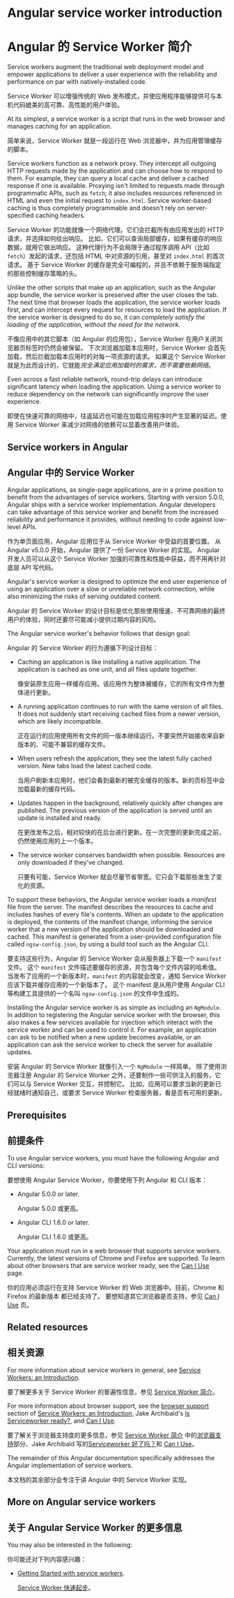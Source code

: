 # Angular service worker introduction

# Angular 的 Service Worker 简介

Service workers augment the traditional web deployment model and empower applications to deliver a user experience with the reliability and performance on par with natively-installed code.

Service Worker 可以增强传统的 Web 发布模式，并使应用程序能够提供可与本机代码媲美的高可靠、高性能的用户体验。

At its simplest, a service worker is a script that runs in the web browser and manages caching for an application.

简单来说，Service Worker 就是一段运行在 Web 浏览器中，并为应用管理缓存的脚本。

Service workers function as a network proxy. They intercept all outgoing HTTP requests made by the application and can choose how to respond to them. For example, they can query a local cache and deliver a cached response if one is available. Proxying isn't limited to requests made through programmatic APIs, such as `fetch`; it also includes resources referenced in HTML and even the initial request to `index.html`. Service worker-based caching is thus completely programmable and doesn't rely on server-specified caching headers.

Service Worker 的功能就像一个网络代理。它们会拦截所有由应用发出的 HTTP 请求，并选择如何给出响应。
比如，它们可以查询局部缓存，如果有缓存的响应数据，就用它做出响应。
这种代理行为不会局限于通过程序调用 API（比如`fetch`）发起的请求，还包括 HTML 中对资源的引用，甚至对 `index.html` 的首次请求。
 基于 Service Worker 的缓存是完全可编程的，并且不依赖于服务端指定的那些控制缓存策略的头。

Unlike the other scripts that make up an application, such as the Angular app bundle, the service worker is preserved after the user closes the tab. The next time that browser loads the application, the service worker loads first, and can intercept every request for resources to load the application. If the service worker is designed to do so, it can *completely satisfy the loading of the application, without the need for the network*. 

不像应用中的其它脚本（如 Angular 的应用包），Service Worker 在用户关闭浏览器页标签时仍然会被保留。
下次浏览器加载本应用时，Service Worker 会首先加载，然后拦截加载本应用时的对每一项资源的请求。
如果这个 Service Worker 就是为此而设计的，它就能*完全满足应用加载时的需求，而不需要依赖网络*。

Even across a fast reliable network, round-trip delays can introduce significant latency when loading the application. Using a service worker to reduce dependency on the network can significantly improve the user experience. 

即使在快速可靠的网络中，往返延迟也可能在加载应用程序时产生显著的延迟。使用 Service Worker 来减少对网络的依赖可以显着改善用户体验。

## Service workers in Angular

## Angular 中的 Service Worker

Angular applications, as single-page applications, are in a prime position to benefit from the advantages of service workers. Starting with version 5.0.0, Angular ships with a service worker implementation. Angular developers can take advantage of this service worker and benefit from the increased reliability and performance it provides, without needing to code against low-level APIs.

作为单页面应用，Angular 应用位于从 Service Worker 中受益的首要位置。
从 Angular v5.0.0 开始，Angular 提供了一份 Service Worker 的实现。
Angular 开发人员可以从这个 Service Worker 加强的可靠性和性能中获益，而不用再针对底层 API 写代码。

Angular's service worker is designed to optimize the end user experience of using an application over a slow or unreliable network connection, while also minimizing the risks of serving outdated content. 

Angular 的 Service Worker 的设计目标是优化那些使用慢速、不可靠网络的最终用户的体验，同时还要尽可能减小提供过期内容的风险。

The Angular service worker's behavior follows that design goal:

Angular 的 Service Worker 的行为遵循下列设计目标：

* Caching an application is like installing a native application. The application is cached as one unit, and all files update together.

   像安装原生应用一样缓存应用。该应用作为整体被缓存，它的所有文件作为整体进行更新。

* A running application continues to run with the same version of all files. It does not suddenly start receiving cached files from a newer version, which are likely incompatible.

   正在运行的应用使用所有文件的同一版本继续运行。不要突然开始接收来自新版本的、可能不兼容的缓存文件。

* When users refresh the application, they see the latest fully cached version. New tabs load the latest cached code.

   当用户刷新本应用时，他们会看到最新的被完全缓存的版本。新的页标签中会加载最新的缓存代码。

* Updates happen in the background, relatively quickly after changes are published. The previous version of the application is served until an update is installed and ready.

   在更改发布之后，相对较快的在后台进行更新。在一次完整的更新完成之前，仍然使用应用的上一个版本。

* The service worker conserves bandwidth when possible. Resources are only downloaded if they've changed.

   只要有可能，Service Worker 就会尽量节省带宽。它只会下载那些发生了变化的资源。

To support these behaviors, the Angular service worker loads a *manifest* file from the server. The manifest describes the resources to cache and includes hashes of every file's contents. When an update to the application is deployed, the contents of the manifest change, informing the service worker that a new version of the application should be downloaded and cached. This manifest is generated from a user-provided configuration file called `ngsw-config.json`, by using a build tool such as the Angular CLI.

要支持这些行为，Angular 的 Service Worker 会从服务器上下载一个 `manifest` 文件。
这个 `manifest` 文件描述要缓存的资源，并包含每个文件内容的哈希值。
当发布了应用的一个新版本时，`manifest` 的内容就会改变，通知 Service Worker 应该下载并缓存应用的一个新版本了。
这个 manifest 是从用户使用 Angular CLI 等构建工具提供的一个名叫 `ngsw-config.json` 的文件中生成的。

Installing the Angular service worker is as simple as including an `NgModule`. In addition to registering the Angular service worker with the browser, this also makes a few services available for injection which interact with the service worker and can be used to control it. For example, an application can ask to be notified when a new update becomes available, or an application can ask the service worker to check the server for available updates.

安装 Angular 的 Service Worker 就像引入一个 `NgModule` 一样简单。
除了使用浏览器注册 Angular 的 Service Worker 之外，还要制作一些可供注入的服务，它们可以与 Service Worker 交互，并控制它。
比如，应用可以要求当新的更新已经就绪时通知自己，或要求 Service Worker 检查服务器，看是否有可用的更新。

## Prerequisites

## 前提条件

To use Angular service workers, you must have the following Angular and CLI versions:

要想使用 Angular Service Worker，你要使用下列 Angular 和 CLI 版本：

* Angular 5.0.0 or later.

   Angular 5.0.0 或更高。

* Angular CLI 1.6.0 or later.

   Angular CLI 1.6.0 或更高。

Your application must run in a web browser that supports service workers. Currently, the latest versions of Chrome and Firefox are supported. To learn about other browsers that are service worker ready, see the [Can I Use](http://caniuse.com/#feat=serviceworkers) page.

你的应用必须运行在支持 Service Worker 的 Web 浏览器中。目前，Chrome 和 Firefox 的最新版本 都已经支持了。
要想知道其它浏览器是否支持，参见 [Can I Use](http://caniuse.com/#feat=serviceworkers) 页。

## Related resources

## 相关资源

For more information about service workers in general, see [Service Workers: an Introduction](https://developers.google.com/web/fundamentals/primers/service-workers/). 

要了解更多关于 Service Worker 的普遍性信息，参见 [Service Worker 简介](https://developers.google.com/web/fundamentals/primers/service-workers/)。

For more information about browser support, see the [browser support](https://developers.google.com/web/fundamentals/primers/service-workers/#browser_support) section of [Service Workers: an Introduction](https://developers.google.com/web/fundamentals/primers/service-workers/), Jake Archibald's [Is Serviceworker ready?](https://jakearchibald.github.io/isserviceworkerready/), and 
[Can I Use](http://caniuse.com/#feat=serviceworkers). 

要了解关于浏览器支持度的更多信息，参见 [Service Worker 简介](https://developers.google.com/web/fundamentals/primers/service-workers/) 中的[浏览器支持](https://developers.google.com/web/fundamentals/primers/service-workers/#browser_support)部分、Jake Archibald 写的[Serviceworker 好了吗？](https://jakearchibald.github.io/isserviceworkerready/)和 [Can I Use](http://caniuse.com/#feat=serviceworkers)。

The remainder of this Angular documentation specifically addresses the Angular implementation of service workers. 

本文档的其余部分会专注于讲 Angular 中的 Service Worker 实现。

## More on Angular service workers

## 关于 Angular Service Worker 的更多信息

You may also be interested in the following:

你可能还对下列内容感兴趣：

* [Getting Started with service workers](guide/service-worker-getting-started).

   [Service Worker 快速起步](guide/service-worker-getting-started)。
